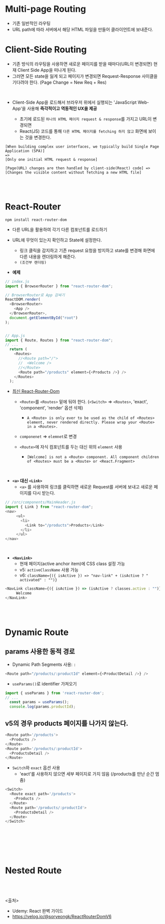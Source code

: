 # Multi-page Routing
- 기존 일반적인 라우팅
- URL path에 따라 서버에서 해당 HTML 파일을 만들어 클라이언트에 보내준다.

# Client-Side Routing
- 기존 방식의 라우팅을 사용하면 새로운 페이지를 받을 때마다(URL이 변경되면) 현재 Client Side App을 떠나게 된다.
- 그러면 모든 state을 잃게 되고 페이지가 변경되면 Request-Response 사이클을 기다려야 한다. (Page Change = New Req + Res)
<br>

- Client-Side App을 로드해서 브라우저 위에서 실행되는 'JavaScript Web-App'을 사용해 **즉각적이고 역동적인 UX을 제공**

  - 초기에 로드된 `하나의 HTML 페이지 request & response`를 가지고 URL이 변경되면 
  - React(JS) 코드를 통해 `다른 HTML 페이지를 fetching 하지 않고` 화면에 보이는 것을 변경한다.
```
[When building complex user interfaces, we typically build Single Page Application (SPA)] 
=>
[Only one initial HTML request & response]

[Page(URL) changes are then handled by client-side(React) code] => [Changes the visible content without fetching a new HTML file]
```

<br><br>

# React-Router
`npm install react-router-dom`
- 다른 URL을 활용하여 각기 다른 컴포넌트를 로드하기

- URL에 무엇이 있는지 확인하고 State에 설정한다.

  - 링크 클릭을 감지하고 기존 request 요청을 방지하고 state를 변경해 화면에 다른 내용을 렌더링하게 해준다.
  - `(조건부 렌더링)`

- **예제**
```js
// index.js
import { BrowserRouter } from "react-router-dom";

// BrowserRouter로 App 감싸기
ReactDOM.render(
  <BrowserRouter> 
    <App />
  </BrowserRouter>,
  document.getElementById("root")
);


// App.js
import { Route, Routes } from "react-router-dom";
// ...
  return (
    <Routes>
      //<Route path="/">
      //  <Welcome />
      //</Route> 
      <Route path="/products" element={<Products />} />
    </Routes>
  );
```
- [최신 React-Router-Dom](https://reactrouter.com/docs/en/v6/getting-started/overview)
  - `<Route>`를 `<Routes>` 밑에 둬야 한다. (`<Switch>` => `<Routes>`, 'exact', 'component', 'render' 옵션 삭제)
    - `A <Route> is only ever to be used as the child of <Routes> element, never rendered directly. Please wrap your <Route> in a <Routes>.`
    
  - `componenet` => `elemnet`로 변경
  
  - `<Route>`에 자식 컴포넌트를 두는 대신 위의 `element` 사용
    - `[Welcome] is not a <Route> component. All component children of <Routes> must be a <Route> or <React.Fragment>`
<br>

- **`<a>` 대신 `<Link>`**
  - `<a>` 를 사용하여 링크를 클릭하면 새로운 Request를 서버에 보내고 새로운 페이지를 다시 받는다.
```js
// /src/components/MainHeader.js
import { Link } from "react-router-dom";
<nav>
     <ul>
       <li>
         <Link to="/products">Products</Link>
       </li>
     </ul>
</nav>
```

<br>

- **`<NavLink>`**
  - 현재 페이지(active anchor item)에 CSS class 설정 가능
  - v5: `activeClassName` 사용 가능
  - v6: `className={({ isActive }) => "nav-link" + (isActive ? " activated" : "")}`
```js
<NavLink className={({ isActive }) => (isActive ? classes.active : "")} to="/">
     Welcome
</NavLink>
```
<br><br>

# Dynamic Route
## params 사용한 동적 경로
- Dynamic Path Segments 사용: `:`
```js
<Route path="/products/:productId" element={<ProductDetail />} />
```

- `useParams()`로 identifier 가져오기
```js
import { useParams } from 'react-router-dom';
// ...
  const params = useParams();
  console.log(params.productId);
```

## v5의 경우 products 페이지를 나가지 않는다.
```js
<Route path='/products'>
  <Products />
</Route>
<Route path='/products/:productId'>
  <ProductsDetail />
</Route>
```

- `Switch`와 `exact` 옵션 사용
  - 'eact'를 사용하지 않으면 세부 페이지로 가지 않음 (/products를 만난 순간 멈춤)
```js
<Switch>
  <Route exact path='/products'>
    <Products />
  </Route>
  <Route path='/products/:productId'>
    <ProductsDetail />
  </Route>
</Switch>
```

<br><br>




<br><br>

# Nested Route
 
 


<br><br><br>
<출처>
- Udemy: React 완벽 가이드
- https://velog.io/@soryeongk/ReactRouterDomV6
